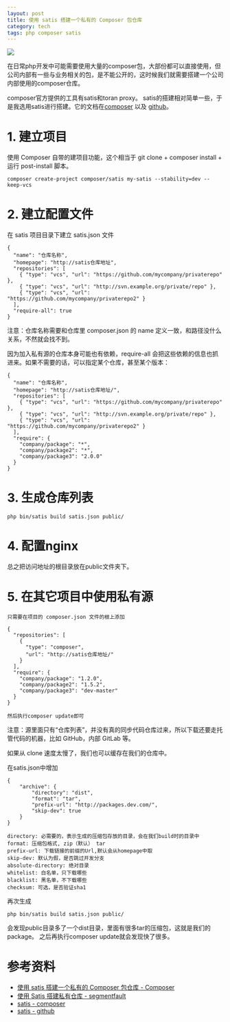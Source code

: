 ```yaml
---
layout: post
title: 使用 satis 搭建一个私有的 Composer 包仓库
category: tech
tags: php composer satis
---
```


![](http://7vigrt.com1.z0.glb.clouddn.com/blog/pic/201702/logo-composer-transparent2.png)

在日常php开发中可能需要使用大量的composer包，大部份都可以直接使用，但公司内部有一些与业务相关的包，是不能公开的，这时候我们就需要搭建一个公司内部使用的composer仓库。

composer官方提供的工具有satis和toran proxy。 satis的搭建相对简单一些，于是我选用satis进行搭建。它的文档在[composer][getcomposer-satis] 以及 [github][github-satis]。

# 1. 建立项目

使用 Composer 自带的建项目功能，这个相当于 git clone + composer install + 运行 post-install 脚本。
    
    composer create-project composer/satis my-satis --stability=dev --keep-vcs
    
# 2. 建立配置文件

在 satis 项目目录下建立 satis.json 文件
    
    {
      "name": "仓库名称",
      "homepage": "http://satis仓库地址",
      "repositories": [
        { "type": "vcs", "url": "https://github.com/mycompany/privaterepo" },
        { "type": "vcs", "url": "http://svn.example.org/private/repo" },
        { "type": "vcs", "url": "https://github.com/mycompany/privaterepo2" }
      ],
      "require-all": true
    }
    
注意：仓库名称需要和仓库里 composer.json 的 name 定义一致，和路径没什么关系，不然就会找不到。

因为加入私有源的仓库本身可能也有依赖，require-all 会把这些依赖的信息也抓进来。如果不需要的话，可以指定某个仓库，甚至某个版本：
    
    {
      "name": "仓库名称",
      "homepage": "http://satis仓库地址/",
      "repositories": [
        { "type": "vcs", "url": "https://github.com/mycompany/privaterepo" },
        { "type": "vcs", "url": "http://svn.example.org/private/repo" },
        { "type": "vcs", "url": "https://github.com/mycompany/privaterepo2" }
      ],
      "require": {
        "company/package": "*",
        "company/package2": "*",
        "company/package3": "2.0.0"
      }
    }
    
# 3. 生成仓库列表
    
    php bin/satis build satis.json public/
    


    
# 4. 配置nginx

总之把访问地址的根目录放在public文件夹下。

# 5. 在其它项目中使用私有源

    只需要在项目的 composer.json 文件的根上添加
    
    {
      "repositories": [
        {
          "type": "composer",
          "url": "http://satis仓库地址/"
        }
      ],
      "require": {
        "company/package": "1.2.0",
        "company/package2": "1.5.2",
        "company/package3": "dev-master"
      }
    }
    
    然后执行composer update即可
    
注意：源里面只有“仓库列表”，并没有真的同步代码仓库过来，所以下载还要走托管代码的机器，比如 GitHub，内部 GitLab 等。

如果从 clone 速度太慢了，我们也可以缓存在我们的仓库中。

在satis.json中增加

    {
        "archive": {
            "directory": "dist",
            "format": "tar",
            "prefix-url": "http://packages.dev.com/",
            "skip-dev": true
        }
    }
    
    directory: 必需要的，表示生成的压缩包存放的目录，会在我们build时的目录中
    format: 压缩包格式, zip（默认） tar
    prefix-url: 下载链接的前缀的Url,默认会从homepage中取
    skip-dev: 默认为假，是否跳过开发分支
    absolute-directory: 绝对目录
    whitelist: 白名单，只下载哪些
    blacklist: 黑名单，不下载哪些
    checksum: 可选，是否验证sha1

再次生成

    php bin/satis build satis.json public/
    
会发现public目录多了一个dist目录，里面有很多tar的压缩包，这就是我们的package。 之后再执行composer update就会发现快了很多。
    
# 参考资料

* [使用 satis 搭建一个私有的 Composer 包仓库 - Composer](http://www.cnblogs.com/maxincai/p/5308284.html)
* [使用 Satis 搭建私有仓库 - segmentfault](https://segmentfault.com/a/1190000007729460#articleHeader0)
* [satis - composer][getcomposer-satis]
* [satis - github][github-satis]


[getcomposer-satis]: https://getcomposer.org/doc/articles/handling-private-packages-with-satis.md
[github-satis]: https://github.com/composer/satis
